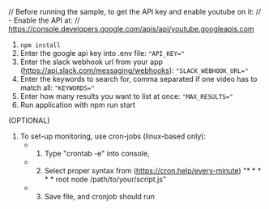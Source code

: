 // Before running the sample, to get the API key and enable youtube on it:
// - Enable the API at:
//   https://console.developers.google.com/apis/api/youtube.googleapis.com

1. `npm install`
2. Enter the google api key into .env file: `"API_KEY="`
3. Enter the slack webhook url from your app (https://api.slack.com/messaging/webhooks): `"SLACK_WEBHOOK_URL="`
4. Enter the keywords to search for, comma separated if one video has to match all: `"KEYWORDS="`
5. Enter how many results you want to list at once: `"MAX_RESULTS="`
7. Run application with npm run start



(OPTIONAL)
1. To set-up monitoring, use cron-jobs (linux-based only):
   - 1. Type "crontab -e" into console, 
   - 2. Select proper syntax from (https://cron.help/every-minute) "* * * * * root node /path/to/your/script.js"
   - 3. Save file, and cronjob should run